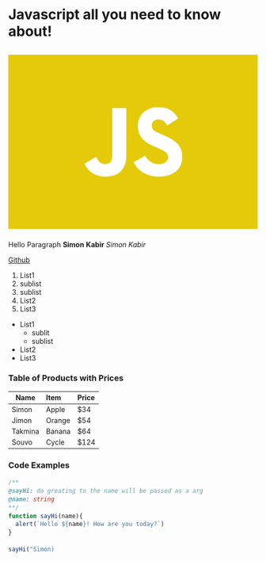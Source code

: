 # Javascript all you need to know about!
![JS Logo](./js.png "Logo")
--- 
Hello Paragraph
**Simon**
__Kabir__
*Simon*
_Kabir_

[Github](https://github.com/BB-Simon)

1. List1
  1. sublist
  2. sublist
2. List2
3. List3

* List1
  * sublit
  * sublist
* List2
* List3

### Table of Products with Prices

| Name   | Item          | Price      
|--------|:--------------|:--------|
| Simon  | Apple         |     $34 |
| Jimon  | Orange        |     $54 |
| Takmina| Banana        |     $64 |
| Souvo  | Cycle         |    $124 |

### Code Examples

```javascript
/**
@sayHi: do greating to the name will be passed as a arg
@name: string
**/
function sayHi(name){
  alert(`Hello ${name}! How are you today?`)
}

sayHi("Simon)
```